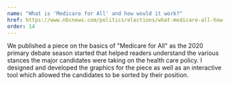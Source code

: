 ```yaml
---
name: "What is 'Medicare for All' and how would it work?"
href: https://www.nbcnews.com/politics/elections/what-medicare-all-how-would-it-work-n1014256
order: 14
---
```


We published a piece on the basics of "Medicare for All" as the 2020 primary debate season started that helped readers understand the various stances the major candidates were taking on the health care policy. I designed and developed the graphics for the piece as well as an interactive tool which allowed the candidates to be sorted by their position.
